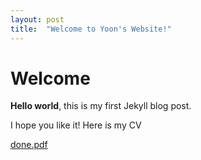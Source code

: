 ```yaml
---
layout: post
title:  "Welcome to Yoon's Website!"
---
```


# Welcome

**Hello world**, this is my first Jekyll blog post.

I hope you like it! Here is my CV

[done.pdf](https://github.com/gsyho95/gsyho95.github.io/files/6602752/done.pdf)
